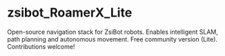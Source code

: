 # zsibot_RoamerX_Lite
Open-source navigation stack for ZsiBot robots. Enables intelligent SLAM, path planning and autonomous movement. Free community version (Lite). Contributions welcome!
